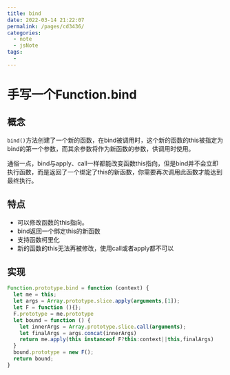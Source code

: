 ```yaml
---
title: bind
date: 2022-03-14 21:22:07
permalink: /pages/cd3436/
categories:
  - note
  - jsNote
tags:
  - 
---
```

# 手写一个Function.bind

## 概念

`bind()`方法创建了一个新的函数，在bind被调用时，这个新的函数的this被指定为bind的第一个参数，而其余参数将作为新函数的参数，供调用时使用。

通俗一点，bind与apply、call一样都能改变函数this指向，但是bind并不会立即执行函数，而是返回了一个绑定了this的新函数，你需要再次调用此函数才能达到最终执行。

## 特点

- 可以修改函数的this指向。
- bind返回一个绑定this的新函数
- 支持函数柯里化
- 新的函数的this无法再被修改，使用call或者apply都不可以

## 实现

```javascript
Function.prototype.bind = function (context) {
  let me = this;
  let args = Array.prototype.slice.apply(arguments,[1]);
  let F = function (){};
  F.prototype = me.prototype
  let bound = function () {
    let innerArgs = Array.prototype.slice.call(arguments);
    let finalArgs = args.concat(innerArgs)
    return me.apply(this instanceof F?this:context||this,finalArgs)
  }
  bound.prototype = new F();
  return bound;
}
```
